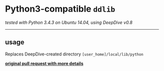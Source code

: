 # Python3-compatible `ddlib`

*tested with Python 3.4.3 on Ubuntu 14.04, using DeepDive v0.8*

----
## usage

Replaces DeepDive-created directory `[user_home]/local/lib/python`

[**original pull request with more details**](https://github.com/HazyResearch/deepdive/pull/532)
